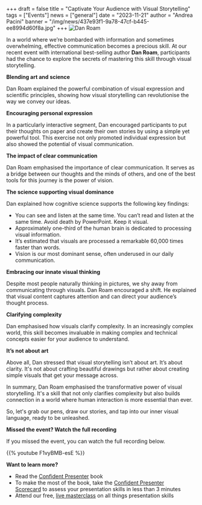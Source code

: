 +++
draft = false
title = "Captivate Your Audience with Visual Storytelling"
tags = ["Events"]
news = ["general"]
date = "2023-11-21"
author = "Andrea Pacini"
banner = "/img/news/437e93f1-9a78-47cf-b445-ee8994d60f8a.jpg"
+++
![Dan Roam](/img/news/437e93f1-9a78-47cf-b445-ee8994d60f8a.jpg "Captivate Your Audience with Visual Storytelling")



In a world where we’re bombarded with information and sometimes overwhelming, effective communication becomes a precious skill. At our recent event with international best-selling author **Dan Roam**, participants had the chance to explore the secrets of mastering this skill through visual storytelling.

**Blending art and science**

Dan Roam explained the powerful combination of visual expression and scientific principles, showing how visual storytelling can revolutionise the way we convey our ideas.

**Encouraging personal expression**

In a particularly interactive segment, Dan encouraged participants to put their thoughts on paper and create their own stories by using a simple yet powerful tool. This exercise not only promoted individual expression but also showed the potential of visual communication.

**The impact of clear communication**

Dan Roam emphasised the importance of clear communication. It serves as a bridge between our thoughts and the minds of others, and one of the best tools for this journey is the power of vision.

**The science supporting visual dominance**

Dan explained how cognitive science supports the following key findings:

* You can see and listen at the same time. You can’t read and listen at the same time. Avoid death by PowerPoint. Keep it visual. 
* Approximately one-third of the human brain is dedicated to processing visual information.
* It’s estimated that visuals are processed a remarkable 60,000 times faster than words.
* Vision is our most dominant sense, often underused in our daily communication.

**Embracing our innate visual thinking**

Despite most people naturally thinking in pictures, we shy away from communicating through visuals. Dan Roam encouraged a shift. He explained that visual content captures attention and can direct your audience’s thought process.

**Clarifying complexity**

Dan emphasised how visuals clarify complexity. In an increasingly complex world, this skill becomes invaluable in making complex and technical concepts easier for your audience to understand. 

**It’s not about art**

Above all, Dan stressed that visual storytelling isn’t about art. It’s about clarity. It's not about crafting beautiful drawings but rather about creating simple visuals that get your message across. 

In summary, Dan Roam emphasised the transformative power of visual storytelling. It's a skill that not only clarifies complexity but also builds connection in a world where human interaction is more essential than ever. 

So, let's grab our pens, draw our stories, and tap into our inner visual language, ready to be unleashed.



**Missed the event? Watch the full recording**



If you missed the event, you can watch the full recording below. 



{{% youtube F1vyBMB-esE %}}





**Want to learn more?** 

* Read the [Confident Presenter](https://amzn.eu/d/bKswMEe) book 
* To make the most of the book, take the [Confident Presenter Scorecard](https://ideasonstage.com/score) to assess your presentation skills in less than 3 minutes 
* Attend our free, [live masterclass](http://ideasonstageuk.eventbrite.com/) on all things presentation skills